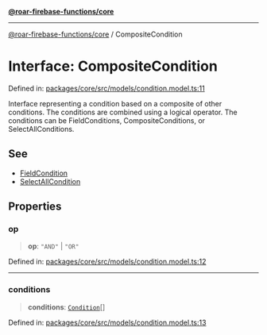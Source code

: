 [**@roar-firebase-functions/core**](../README.md)

---

[@roar-firebase-functions/core](../README.md) / CompositeCondition

# Interface: CompositeCondition

Defined in: [packages/core/src/models/condition.model.ts:11](https://github.com/yeatmanlab/roar-firebase-functions/blob/0fc701649174b7557e55644b1065be2fa3d3d7ca/packages/core/src/models/condition.model.ts#L11)

Interface representing a condition based on a composite of other conditions.
The conditions are combined using a logical operator.
The conditions can be FieldConditions, CompositeConditions, or SelectAllConditions.

## See

- [FieldCondition](FieldCondition.md)
- [SelectAllCondition](../type-aliases/SelectAllCondition.md)

## Properties

### op

> **op**: `"AND"` \| `"OR"`

Defined in: [packages/core/src/models/condition.model.ts:12](https://github.com/yeatmanlab/roar-firebase-functions/blob/0fc701649174b7557e55644b1065be2fa3d3d7ca/packages/core/src/models/condition.model.ts#L12)

---

### conditions

> **conditions**: [`Condition`](../type-aliases/Condition.md)[]

Defined in: [packages/core/src/models/condition.model.ts:13](https://github.com/yeatmanlab/roar-firebase-functions/blob/0fc701649174b7557e55644b1065be2fa3d3d7ca/packages/core/src/models/condition.model.ts#L13)
